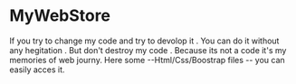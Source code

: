 # MyWebStore
If you try to change my code and try to devolop it . You can do it without any hegitation . But don't destroy my code . Because its not a code it's my memories of web journy. Here some --Html/Css/Boostrap files -- you can easily acces it.
